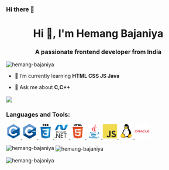 ### Hi there 👋

<!--
**Hemang-Bajaniya/Hemang-Bajaniya** is a ✨ _special_ ✨ repository because its `README.md` (this file) appears on your GitHub profile.

Here are some ideas to get you started:

- 🔭 I’m currently working on ...
- 🌱 I’m currently learning ...
- 👯 I’m looking to collaborate on ...
- 🤔 I’m looking for help with ...
- 💬 Ask me about ...
- 📫 How to reach me: ...
- 😄 Pronouns: ...
- ⚡ Fun fact: ...
-->

<h1 align="center">Hi 👋, I'm Hemang Bajaniya</h1>
<h3 align="center">A passionate frontend developer from India</h3>

<p align="left"> <img src="https://komarev.com/ghpvc/?username=hemang-bajaniya&label=Profile%20views&color=0e75b6&style=flat" alt="hemang-bajaniya" /> </p>

- 🌱 I’m currently learning **HTML CSS JS Java**

- 💬 Ask me about **C,C++**
</p>

<img align="center" height="100px" src="https://external-content.duckduckgo.com/iu/?u=https%3A%2F%2Fcdn.dribbble.com%2Fusers%2F434606%2Fscreenshots%2F3835250%2Fgame_dev-01_layout.jpg&f=1&nofb=1">

<h3 align="left">Languages and Tools:</h3>
<p align="left"> <a href="https://www.cprogramming.com/" target="_blank" rel="noreferrer"> <img src="https://raw.githubusercontent.com/devicons/devicon/master/icons/c/c-original.svg" alt="c" width="40" height="40"/> </a> <a href="https://www.w3schools.com/cpp/" target="_blank" rel="noreferrer"> <img src="https://raw.githubusercontent.com/devicons/devicon/master/icons/cplusplus/cplusplus-original.svg" alt="cplusplus" width="40" height="40"/> </a> <a href="https://www.w3schools.com/css/" target="_blank" rel="noreferrer"> <img src="https://raw.githubusercontent.com/devicons/devicon/master/icons/css3/css3-original-wordmark.svg" alt="css3" width="40" height="40"/> </a> <a href="https://dotnet.microsoft.com/" target="_blank" rel="noreferrer"> <img src="https://raw.githubusercontent.com/devicons/devicon/master/icons/dot-net/dot-net-original-wordmark.svg" alt="dotnet" width="40" height="40"/> </a> <a href="https://www.w3.org/html/" target="_blank" rel="noreferrer"> <img src="https://raw.githubusercontent.com/devicons/devicon/master/icons/html5/html5-original-wordmark.svg" alt="html5" width="40" height="40"/> </a> <a href="https://www.java.com" target="_blank" rel="noreferrer"> <img src="https://raw.githubusercontent.com/devicons/devicon/master/icons/java/java-original.svg" alt="java" width="40" height="40"/> </a> <a href="https://developer.mozilla.org/en-US/docs/Web/JavaScript" target="_blank" rel="noreferrer"> <img src="https://raw.githubusercontent.com/devicons/devicon/master/icons/javascript/javascript-original.svg" alt="javascript" width="40" height="40"/> </a> <a href="https://www.linux.org/" target="_blank" rel="noreferrer"> <img src="https://raw.githubusercontent.com/devicons/devicon/master/icons/linux/linux-original.svg" alt="linux" width="40" height="40"/> </a> <a href="https://www.oracle.com/" target="_blank" rel="noreferrer"> <img src="https://raw.githubusercontent.com/devicons/devicon/master/icons/oracle/oracle-original.svg" alt="oracle" width="40" height="40"/> </a> </p>

<p><img align="left" src="https://github-readme-stats.vercel.app/api/top-langs?username=hemang-bajaniya&show_icons=true&locale=en&layout=compact" alt="hemang-bajaniya" /></p>

<p>&nbsp;<img align="center" src="https://github-readme-stats.vercel.app/api?username=hemang-bajaniya&show_icons=true&locale=en" alt="hemang-bajaniya" margin-top="1rem"/></p>

<p><img align="center" src="https://github-readme-streak-stats.herokuapp.com/?user=hemang-bajaniya&" alt="hemang-bajaniya" /></p>

